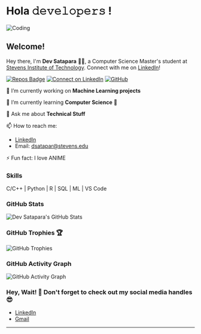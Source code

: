 # Hola 𝚍𝚎𝚟𝚎𝚕𝚘𝚙𝚎𝚛𝚜 !

![Coding](https://www.vectorstock.com/royalty-free-vector/man-programmer-is-working-with-laptop-code-vector-20338645)

## Welcome!

Hey there, I'm **Dev Satapara** 👨‍💻, a Computer Science Master's student at [Stevens Institute of Technology](https://www.stevens.edu/). Connect with me on [LinkedIn](https://www.linkedin.com/in/dev-satapara)!

[![Repos Badge](https://badges.pufler.dev/repos/dev-satapara)](https://github.com/dev-satapara?tab=repositories)
[![Connect on LinkedIn](https://img.shields.io/badge/LinkedIn-Connect-blue)](https://www.linkedin.com/in/dev-satapara)
[![GitHub](https://img.shields.io/badge/GitHub-Follow-green)](https://github.com/DevSatapara)

🔭 I’m currently working on **Machine Learning projects**

🌱 I’m currently learning **Computer Science** 🤩

💬 Ask me about **Technical Stuff**

📫 How to reach me:
- [LinkedIn](https://www.linkedin.com/in/dev-satapara)
- Email: [dsatapar@stevens.edu](mailto:dsatapar@stevens.edu)

⚡ Fun fact: I love ANIME

### Skills
C/C++ | Python | R | SQL | ML | VS Code

### GitHub Stats
![Dev Satapara's GitHub Stats](https://github-readme-stats.vercel.app/api?username=DevSatapara&show_icons=true&hide_title=true&count_private=true&hide=prs&theme=dark)

### GitHub Trophies 🏆
![GitHub Trophies](https://github-profile-trophy.vercel.app/?username=DevSatapara&column=3&margin-w=15&margin-h=15)

### GitHub Activity Graph
![GitHub Activity Graph](https://activity-graph.herokuapp.com/graph?username=DevSatapara&bg_color=1F222E&color=F8D866&line=F85D7F&point=FFFFFF&hide_border=true)

### Hey, Wait! 👋 Don't forget to check out my social media handles 😎
- [LinkedIn](https://www.linkedin.com/in/dev-satapara)
- [Gmail](mailto:dsatapar@stevens.edu)


---
